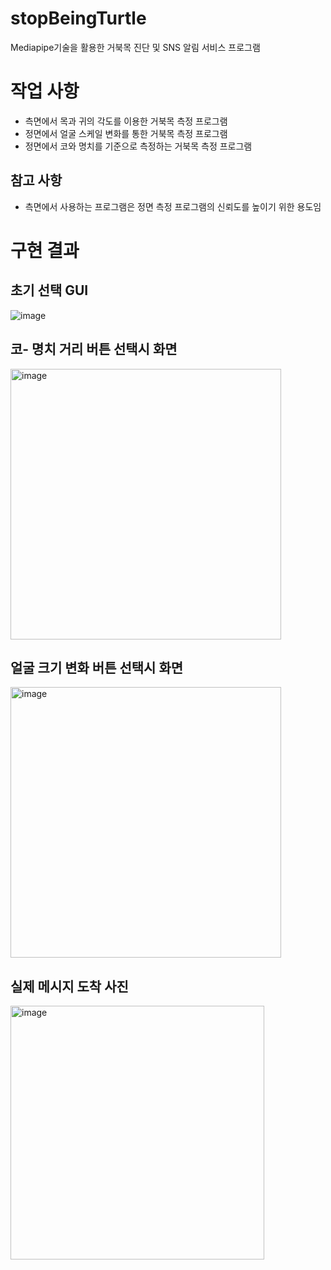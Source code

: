 # stopBeingTurtle
Mediapipe기술을 활용한 거북목 진단 및 SNS 알림 서비스 프로그램

# 작업 사항

- 측면에서 목과 귀의 각도를 이용한 거북목 측정 프로그램
- 정면에서 얼굴 스케일 변화를 통한 거북목 측정 프로그램
- 정면에서 코와 명치를 기준으로 측정하는 거북목 측정 프로그램

## 참고 사항

- 측면에서 사용하는 프로그램은 정면 측정 프로그램의 신뢰도를 높이기 위한 용도임


# 구현 결과 
## 초기 선택 GUI
![image](https://github.com/Kyujenius/stopBeingTurtle/assets/120018983/977037f7-ab4d-477f-8e34-dafbd10007b8)

## 코- 명치 거리 버튼 선택시 화면
<img width="433" alt="image" src="https://github.com/Kyujenius/stopBeingTurtle/assets/120018983/6cfea933-92ae-4364-9da1-0267a60d41bb">

## 얼굴 크기 변화 버튼 선택시 화면 
<img width="433" alt="image" src="https://github.com/Kyujenius/stopBeingTurtle/assets/120018983/0bab3206-f281-424a-8226-dfc917d4cc0f">

## 실제 메시지 도착 사진
<img width="406" alt="image" src="https://github.com/Kyujenius/stopBeingTurtle/assets/120018983/2bc05082-dd0a-4824-9283-2a8bc9f3457e">
